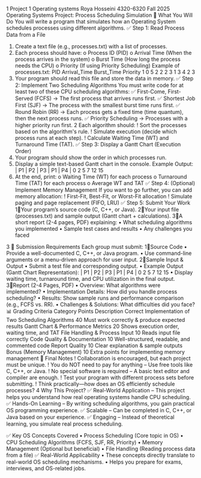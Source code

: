1
Project 1
Operating systems
Roya Hosseini
4320-6320
Fall 2025
Operating Systems Project: Process Scheduling Simulation
🔹 What You Will Do
You will write a program that simulates how an Operating System schedules processes using different
algorithms.
✅ Step 1: Read Process Data from a File
1. Create a text file (e.g., processes.txt) with a list of processes.
2. Each process should have:
o Process ID (PID)
o Arrival Time (When the process arrives in the system)
o Burst Time (How long the process needs the CPU)
o Priority (If using Priority Scheduling)
Example of processes.txt:
PID Arrival_Time Burst_Time Priority
1 0 5 2
2 2 3 1
3 4 2 3
3. Your program should read this file and store the data in memory.
✅ Step 2: Implement Two Scheduling Algorithms
You must write code for at least two of these CPU scheduling algorithms:
✅ First-Come, First-Served (FCFS) → The first process that arrives runs first.
✅ Shortest Job First (SJF) → The process with the smallest burst time runs first.
✅ Round Robin (RR) → Each process gets a fixed time (time quantum), then the next process runs.
✅ Priority Scheduling → Processes with a higher priority run first.
2
Each algorithm should:
! Sort the processes based on the algorithm's rule.
! Simulate execution (decide which process runs at each step).
! Calculate Waiting Time (WT) and Turnaround Time (TAT).
✅ Step 3: Display a Gantt Chart (Execution Order)
1. Your program should show the order in which processes run.
2. Display a simple text-based Gantt chart in the console.
Example Output:
| P1 | P2 | P3 | P1 | P4 |
0 2 5 7 12 15
3. At the end, print:
o Waiting Time (WT) for each process
o Turnaround Time (TAT) for each process
o Average WT and TAT
✅ Step 4: (Optional) Implement Memory Management
If you want to go further, you can add memory allocation:
! First-Fit, Best-Fit, or Worst-Fit allocation
! Simulate paging and page replacement (FIFO, LRU)
✅ Step 5: Submit Your Work
1⃣Your program’s source code (C, C++, or Java).
2⃣Your input file (processes.txt) and sample output (Gantt chart + calculations).
3⃣A short report (2-4 pages, PDF) explaining:
• What scheduling algorithms you implemented
• Sample test cases and results
• Any challenges you faced


 
3
📂 Submission Requirements
Each group must submit:
1⃣Source Code
• Provide a well-documented C, C++, or Java program.
• Use command-line arguments or a menu-driven approach for user input.
2⃣Sample Input & Output
• Submit a test file and corresponding output.
• Example Output (Gantt Chart Representation):
| P1 | P2 | P3 | P1 | P4 |
0 2 5 7 12 15
• Display waiting time, turnaround time, and CPU utilization in the final output.
3⃣Report (2-4 Pages, PDF)
• Overview: What algorithms were implemented?
• Implementation Details: How did you handle process scheduling?
• Results: Show sample runs and performance comparison (e.g., FCFS vs. RR).
• Challenges & Solutions: What difficulties did you face?
📊 Grading Criteria
Category Points Description
Correct Implementation of Two Scheduling Algorithms 40 Must work correctly & produce expected results
Gantt Chart & Performance Metrics 20 Shows execution order, waiting time, and TAT
File Handling & Process Input 10 Reads input file correctly
Code Quality & Documentation 10 Well-structured, readable, and commented code
Report Quality 10 Clear explanation & sample outputs
Bonus (Memory Management) 10 Extra points for implementing memory management
📢 Final Notes
! Collaboration is encouraged, but each project must be unique.
! You do NOT need to pay for anything – Use free tools like C, C++, or Java.
! No special software is required – A basic text editor and compiler are enough.
! Test your program with different process sets before submitting.
! Think practically—how does an OS efficiently schedule processes?
4
Why This Project?
✅ Real-World Application – This project helps you understand how real operating systems handle CPU
scheduling.
✅ Hands-On Learning – By writing scheduling algorithms, you gain practical OS programming experience.
✅ Scalable – Can be completed in C, C++, or Java based on your experience.
✅ Engaging – Instead of theoretical learning, you simulate real process scheduling.

✅ Key OS Concepts Covered
• Process Scheduling (Core topic in OS)
• CPU Scheduling Algorithms (FCFS, SJF, RR, Priority)
• Memory Management (Optional but beneficial)
• File Handling (Reading process data from a file)
✅ Real-World Applicability
• These concepts directly translate to real-world OS scheduling mechanisms.
• Helps you prepare for exams, interviews, and OS-related jobs.
